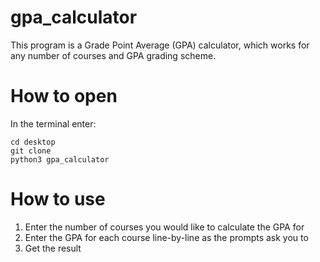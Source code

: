 # gpa_calculator

This program is a Grade Point Average (GPA) calculator, which works for any number of courses and GPA grading scheme.

# How to open

In the terminal enter:
```
cd desktop
git clone 
python3 gpa_calculator
```

# How to use

1. Enter the number of courses you would like to calculate the GPA for
2. Enter the GPA for each course line-by-line as the prompts ask you to
3. Get the result
